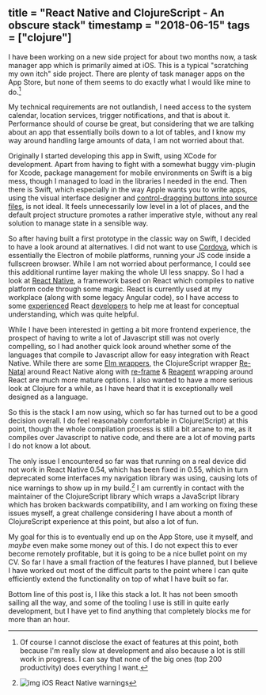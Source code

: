 title = "React Native and ClojureScript - An obscure stack"
timestamp = "2018-06-15"
tags = ["clojure"]
---
I have been working on a new side project for about two months now, a task manager app which is primarily aimed at iOS. This is a typical "scratching my own itch" side project. There are plenty of task manager apps on the App Store, but none of them seems to do exactly what I would like mine to do.[^1]

My technical requirements are not outlandish, I need access to the system calendar, location services, trigger notifications, and that is about it. Performance should of course be great, but considering that we are talking about an app that essentially boils down to a lot of tables, and I know my way around handling large amounts of data, I am not worried about that.

Originally I started developing this app in Swift, using XCode for development. Apart from having to fight with a somewhat buggy vim-plugin for Xcode, package management for mobile environments on Swift is a big mess, though I managed to load in the libraries I needed in the end. Then there is Swift, which especially in the way Apple wants you to write apps, using the visual interface designer and [control-dragging buttons into source files](https://developer.apple.com/library/archive/referencelibrary/GettingStarted/DevelopiOSAppsSwift/ConnectTheUIToCode.html#//apple_ref/doc/uid/TP40015214-CH22-SW1), is not ideal. It feels unnecessarily low level in a lot of places, and the default project structure promotes a rather imperative style, without any real solution to manage state in a sensible way.

So after having built a first prototype in the classic way on Swift, I decided to have a look around at alternatives. I did not want to use [Cordova](https://cordova.apache.org), which is essentially the Electron of mobile platforms, running your JS code inside a fullscreen browser. While I am not worried about performance, I could see this additional runtime layer making the whole UI less snappy. So I had a look at [React Native](https://facebook.github.io/react-native/), a framework based on React which compiles to native platform code through some magic. React is currently used at my workplace (along with some legacy Angular code), so I have access to some [experienced](https://github.com/inestavares) React [developers](https://github.com/bradlocking) to help me at least for conceptual understanding, which was quite helpful.

While I have been interested in getting a bit more frontend experience, the prospect of having to write a lot of Javascript still was not overly compelling, so I had another quick look around whether some of the languages that compile to Javascript allow for easy integration with React Native. While there are some [Elm wrappers](https://github.com/ohanhi/elm-native-ui), the ClojureScript wrapper [Re-Natal](https://github.com/drapanjanas/re-natal) around React Native along with [re-frame](https://github.com/Day8/re-frame) & [Reagent](http://reagent-project.github.io) wrapping around React are much more mature options. I also wanted to have a more serious look at Clojure for a while, as I have heard that it is exceptionally well designed as a language.

So this is the stack I am now using, which so far has turned out to be a good decision overall. I do feel reasonably comfortable in Clojure(Script) at this point, though the whole compilation process is still a bit arcane to me, as it compiles over Javascript to native code, and there are a lot of moving parts I do not know a lot about.

The only issue I encountered so far was that running on a real device did not work in React Native 0.54, which has been fixed in 0.55, which in turn deprecated some interfaces my navigation library was using, causing lots of nice warnings to show up in my build.[^2] I am currently in contact with the maintainer of the ClojureScript library which wraps a JavaScript library which has broken backwards compatibility, and I am working on fixing these issues myself, a great challenge considering I have about a month of ClojureScript experience at this point, but also a lot of fun.

My goal for this is to eventually end up on the App Store, use it myself, and *maybe* even make some money out of this. I do not expect this to ever become remotely profitable, but it is going to be a nice bullet point on my CV. So far I have a small fraction of the features I have planned, but I believe I have worked out most of the difficult parts to the point where I can quite efficiently extend the functionality on top of what I have built so far.

Bottom line of this post is, I like this stack a lot. It has not been smooth sailing all the way, and some of the tooling I use is still in quite early development, but I have yet to find anything that completely blocks me for more than an hour.


[^1]: Of course I cannot disclose the exact of features at this point, both because I'm really slow at development and also because a lot is still work in progress. I can say that none of the big ones (top 200 productivity) does everything I want.

[^2]: ![img](../../images/ios-warnings.png "iOS React Native warnings") iOS React Native warnings

